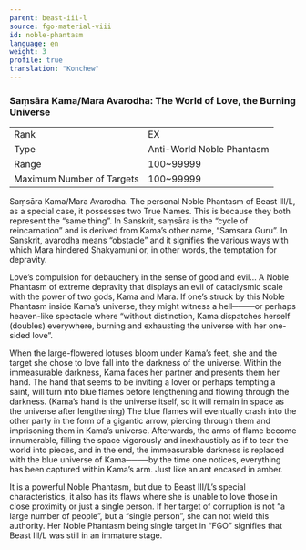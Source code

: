 ```yaml
---
parent: beast-iii-l
source: fgo-material-viii
id: noble-phantasm
language: en
weight: 3
profile: true
translation: "Konchew"
---
```


### Saṃsāra Kama/Mara Avarodha: The World of Love, the Burning Universe

<table>
  <tr><td>Rank</td><td>EX</td></tr>
  <tr><td>Type</td><td>Anti-World Noble Phantasm</td></tr>
  <tr><td>Range</td><td>100~99999</td></tr>
  <tr><td>Maximum Number of Targets</td><td>100~99999</td></tr>
</table>

Saṃsāra Kama/Mara Avarodha.
The personal Noble Phantasm of Beast III/L, as a special case, it possesses two True Names.
This is because they both represent the “same thing”.
In Sanskrit, saṃsāra is the “cycle of reincarnation” and is derived from Kama’s other name, “Samsara Guru”. In Sanskrit, avarodha means “obstacle” and it signifies the various ways with which Mara hindered Shakyamuni or, in other words, the temptation for depravity.

Love’s compulsion for debauchery in the sense of good and evil…
A Noble Phantasm of extreme depravity that displays an evil of cataclysmic scale with the power of two gods, Kama and Mara.
If one’s struck by this Noble Phantasm inside Kama’s universe, they might witness a hell────or perhaps heaven-like spectacle where “without distinction, Kama dispatches herself (doubles) everywhere, burning and exhausting the universe with her one-sided love”.

When the large-flowered lotuses bloom under Kama’s feet, she and the target she chose to love fall into the darkness of the universe.
Within the immeasurable darkness, Kama faces her partner and presents them her hand.
The hand that seems to be inviting a lover or perhaps tempting a saint, will turn into blue flames before lengthening and flowing through the darkness.
(Kama’s hand is the universe itself, so it will remain in space as the universe after lengthening)
The blue flames will eventually crash into the other party in the form of a gigantic arrow, piercing through them and imprisoning them in Kama’s universe.
Afterwards, the arms of flame become innumerable, filling the space vigorously and inexhaustibly as if to tear the world into pieces, and in the end, the immeasurable darkness is replaced with the blue universe of Kama────by the time one notices, everything has been captured within Kama’s arm.
Just like an ant encased in amber.

It is a powerful Noble Phantasm, but due to Beast III/L’s special characteristics, it also has its flaws where she is unable to love those in close proximity or just a single person. If her target of corruption is not “a large number of people”, but a “single person”, she can not wield this authority.
Her Noble Phantasm being single target in “FGO” signifies that Beast III/L was still in an immature stage.

